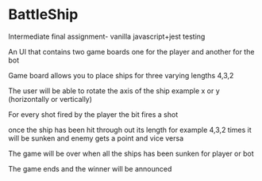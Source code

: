 <!-- @format -->

# BattleShip

Intermediate final assignment- vanilla javascript+jest testing

An UI that contains two game boards one for the player and another for the bot

Game board allows you to place ships for three varying lengths 4,3,2

The user will be able to rotate the axis of the ship example x or y (horizontally or vertically)

For every shot fired by the player the bit fires a shot

once the ship has been hit through out its length for example 4,3,2 times it will be sunken and enemy gets a point and vice versa

The game will be over when all the ships has been sunken for player or bot

The game ends and the winner will be announced
